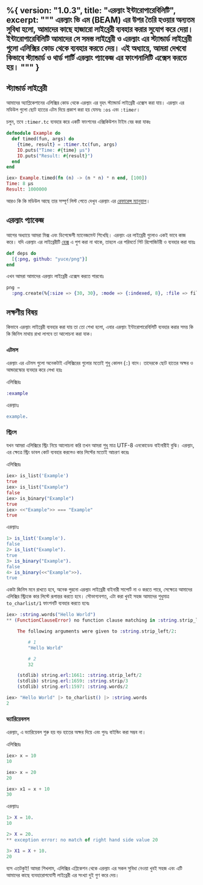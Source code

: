 %{
  version: "1.0.3",
  title: "এরল্যাং ইন্টারোপারেবিলিটি",
  excerpt: """
  এরল্যাং ভি এম (BEAM) এর উপর তৈরি হওয়ার অন্যতম সুবিধা হলো, আমাদের কাছে হাজারো লাইব্রেরী ব্যবহার করার সুযোগ করে দেয়া।
  ইন্টারোপারেবিলিটি আমাদের সে সমস্ত লাইব্রেরী ও এরল্যাং এর স্ট্যান্ডার্ড লাইব্রেরী গুলো এলিক্সির কোড থেকে ব্যবহার করতে দেয়।
  এই অধ্যায়ে, আমরা দেখবো কিভাবে স্ট্যান্ডার্ড ও থার্ড পার্টি এরল্যাং প্যাকেজ এর ফাংশনালিটি এক্সেস করতে হয়।
  """
}
---

## স্ট্যান্ডার্ড লাইব্রেরী

আমাদের অ্যাপ্লিকেশানের এলিক্সির কোড থেকে এরল্যাং এর বৃহৎ স্ট্যান্ডার্ড লাইব্রেরী এক্সেস করা যায়।
এরল্যাং এর মডিউল গুলো ছোট হাতের এটম দিয়ে প্রকাশ করা হয় যেমনঃ `:os` এবং `:timer`।

চলুন, তবে `:timer.tc` ব্যবহার করে একটি ফাংশনের এক্সিকিউশন টাইম বের করা যাকঃ

```elixir
defmodule Example do
  def timed(fun, args) do
    {time, result} = :timer.tc(fun, args)
    IO.puts("Time: #{time} μs")
    IO.puts("Result: #{result}")
  end
end

iex> Example.timed(fn (n) -> (n * n) * n end, [100])
Time: 8 μs
Result: 1000000
```

আরও কি কি মডিউল আছে তার সম্পূর্ণ লিস্ট পেতে দেখুন এরল্যাং এর [রেফারেন্স ম্যানুয়াল](http://erlang.org/doc/apps/stdlib/)।

## এরল্যাং প্যাকেজ

আগের অধ্যায়ে আমরা মিক্স এবং ডিপেন্ডেসী ম্যানেজমেন্ট শিখেছি।
এরল্যাং এর  লাইব্রেরী গুলোও একই ভাবে কাজ করে।
যদি এরল্যাং এর লাইব্রেরীটি [হেক্স](https://hex.pm) এ পুশ করা না থাকে, তাহলে এর পরিবর্তে গিট রিপোজিটরী ও ব্যবহার করা যায়ঃ

```elixir
def deps do
  [{:png, github: "yuce/png"}]
end
```

এখন আমরা আমাদের এরল্যাং লাইব্রেরী এক্সেস করতে পারবোঃ

```elixir
png =
  :png.create(%{:size => {30, 30}, :mode => {:indexed, 8}, :file => file, :palette => palette})
```

## লক্ষণীয় বিষয়

কিভাবে এরল্যাং লাইব্রেরী ব্যবহার করা যায় তা তো শেখা হলো, এবার এরল্যাং ইন্টারোপারেবিলিটি ব্যবহার করার সময় কি কি জিনিস মাথায় রাখা লাগবে তা আলোচনা করা যাক।

### এটমস

এরল্যাং এর এটমস গুলো অনেকটাই এলিক্সিরের গুলোর মতোই শুধু কোলন (`:`) বাদে।
তাদেরকে ছোট হাতের অক্ষর ও আন্ডারস্কোর ব্যবহার করে লেখা হয়ঃ

এলিক্সিরঃ

```elixir
:example
```

এরল্যাংঃ

```erlang
example.
```

### স্ট্রিংস

যখন আমরা এলিক্সিরে স্ট্রিং নিয়ে আলোচনা করি তখন আমরা শুধু মাত্র UTF-8 এনকোডেড বাইনারীই বুঝি।
এরল্যাং, এর ক্ষেত্রে স্ট্রিং ডাবল কোট ব্যবহার করলেও কার লিস্টের মতোই আচরণ করেঃ

এলিক্সিরঃ

```elixir
iex> is_list('Example')
true
iex> is_list("Example")
false
iex> is_binary("Example")
true
iex> <<"Example">> === "Example"
true
```

এরল্যাংঃ

```erlang
1> is_list('Example').
false
2> is_list("Example").
true
3> is_binary("Example").
false
4> is_binary(<<"Example">>).
true
```

একটা জিনিস মনে রাখতে হবে, অনেক পুরনো এরল্যাং লাইব্রেরী বাইনারী সাপোর্ট না ও করতে পারে, সেক্ষেত্রে আমাদের এলিক্সির স্ট্রিংকে কার লিস্টে রূপান্তর করতে হবে।
সৌভাগ্যবশত, এটা করা খুবই সহজ আমাদের শুধুমাত্র `to_charlist/1` ফাংশনটি ব্যবহার করতে হবেঃ

```elixir
iex> :string.words("Hello World")
** (FunctionClauseError) no function clause matching in :string.strip_left/2

    The following arguments were given to :string.strip_left/2:

        # 1
        "Hello World"

        # 2
        32

    (stdlib) string.erl:1661: :string.strip_left/2
    (stdlib) string.erl:1659: :string.strip/3
    (stdlib) string.erl:1597: :string.words/2

iex> "Hello World" |> to_charlist() |> :string.words
2
```

### ভ্যারিয়েবলস

এরল্যাং, এ ভ্যারিয়েবল শুরু হয় বড় হাতের অক্ষর দিয়ে এবং পুনঃ বাইন্ডিং করা সম্ভব না।

এলিক্সিরঃ

```elixir
iex> x = 10
10

iex> x = 20
20

iex> x1 = x + 10
30
```

এরল্যাংঃ

```erlang
1> X = 10.
10

2> X = 20.
** exception error: no match of right hand side value 20

3> X1 = X + 10.
20
```

ব্যস এতটকুই! আমরা শিখলাম, এলিক্সির এপ্লিকেশন থেকে এরল্যাং এর সকল সুবিধা নেওয়া খুবই সহজ এবং এটি আমাদের কাছে ব্যবহারোপযোগী লাইব্রেরী এর সংখ্যা দুই গুণ করে দেয়।
